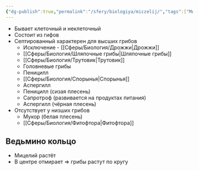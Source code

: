 ```yaml
---
{"dg-publish":true,"permalink":"/sfery/biologiya/miczelij/","tags":["Микология"]}
---
```


- Бывает клеточный и неклеточный 
- Состоит из гифов 
- Септированный характерен для высших грибов 
	- Исключение - [[Сферы/Биология/Дрожжи\|Дрожжи]] 
	- [[Сферы/Биология/Шляпочные грибы\|Шляпочные грибы]] 
	- [[Сферы/Биология/Трутовик\|Трутовик]]
	- Головневые грибы
	- Пеницилл
	- [[Сферы/Биология/Спорынья\|Спорынья]]
	- Аспергилл
	- Пеницилл (сизая плесень)
	- Сапротроф (развивается на продуктах питания)
	- Аспергилл (чёрная плесень)
- Отсутствует у низших грибов 
	- Мукор (белая плесень)
	- [[Сферы/Биология/Фитофтора\|Фитофтора]]
## Ведьмино кольцо
- Мицелий растёт
- В центре отмирает => грибы растут по кругу 